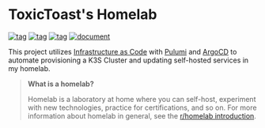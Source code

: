 # ToxicToast's Homelab

[![tag](https://img.shields.io/github/v/tag/toxictoast/ToxicTV?style=flat-square&logo=semver&logoColor=white)](https://github.com/toxictoast/ToxicTV/tags)
[![tag](https://img.shields.io/github/v/tag/toxictoast/IaC?style=flat-square&logo=semver&logoColor=white)](https://github.com/toxictoast/IaC/tags)
[![tag](https://img.shields.io/github/v/tag/toxictoast/homelab?style=flat-square&logo=semver&logoColor=white)](https://github.com/toxictoast/homelab/tags)
[![document](https://img.shields.io/website?label=document&logo=gitbook&logoColor=white&style=flat-square&url=https%3A%2F%2Fhomelab.toxictoast.de)](https://homelab.toxictoast.de)


This project utilizes [Infrastructure as Code](https://en.wikipedia.org/wiki/Infrastructure_as_code) with [Pulumi](https://www.pulumi.com) and [ArgoCD](https://argoproj.github.io/cd/) to automate provisioning a K3S Cluster and updating self-hosted services in my homelab.

> **What is a homelab?**
>
> Homelab is a laboratory at home where you can self-host, experiment with new technologies, practice for certifications, and so on.
> For more information about homelab in general, see the [r/homelab introduction](https://www.reddit.com/r/homelab/wiki/introduction).